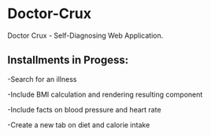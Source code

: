 # Doctor-Crux
Doctor Crux - Self-Diagnosing Web Application.

## Installments in Progess:

-Search for an illness

-Include BMI calculation and rendering resulting component

-Include facts on blood pressure and heart rate

-Create a new tab on diet and calorie intake

